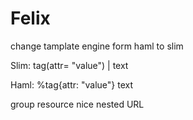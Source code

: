 # Felix

change tamplate engine form haml to slim

Slim:
 tag(attr= "value")
  | text

Haml:
 %tag{attr: "value"}
   text

group resource
nice nested URL